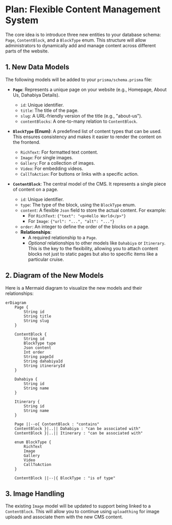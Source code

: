 # Plan: Flexible Content Management System

The core idea is to introduce three new entities to your database schema: `Page`, `ContentBlock`, and a `BlockType` enum. This structure will allow administrators to dynamically add and manage content across different parts of the website.

## 1. New Data Models

The following models will be added to your `prisma/schema.prisma` file:

*   **`Page`**: Represents a unique page on your website (e.g., Homepage, About Us, Dahabiya Details).
    *   `id`: Unique identifier.
    *   `title`: The title of the page.
    *   `slug`: A URL-friendly version of the title (e.g., "about-us").
    *   `contentBlocks`: A one-to-many relation to `ContentBlock`.

*   **`BlockType` (Enum)**: A predefined list of content types that can be used. This ensures consistency and makes it easier to render the content on the frontend.
    *   `RichText`: For formatted text content.
    *   `Image`: For single images.
    *   `Gallery`: For a collection of images.
    *   `Video`: For embedding videos.
    *   `CallToAction`: For buttons or links with a specific action.

*   **`ContentBlock`**: The central model of the CMS. It represents a single piece of content on a page.
    *   `id`: Unique identifier.
    *   `type`: The type of the block, using the `BlockType` enum.
    *   `content`: A flexible `Json` field to store the actual content. For example:
        *   For `RichText`: `{"text": "<p>Hello World</p>"}`
        *   For `Image`: `{"url": "...", "alt": "..."}`
    *   `order`: An integer to define the order of the blocks on a page.
    *   **Relationships**:
        *   A required relationship to a `Page`.
        *   *Optional* relationships to other models like `Dahabiya` or `Itinerary`. This is the key to the flexibility, allowing you to attach content blocks not just to static pages but also to specific items like a particular cruise.

## 2. Diagram of the New Models

Here is a Mermaid diagram to visualize the new models and their relationships:

```mermaid
erDiagram
    Page {
        String id
        String title
        String slug
    }

    ContentBlock {
        String id
        BlockType type
        Json content
        Int order
        String pageId
        String dahabiyaId
        String itineraryId
    }

    Dahabiya {
        String id
        String name
    }

    Itinerary {
        String id
        String name
    }

    Page ||--o{ ContentBlock : "contains"
    ContentBlock }|..|| Dahabiya : "can be associated with"
    ContentBlock }|..|| Itinerary : "can be associated with"

    enum BlockType {
        RichText
        Image
        Gallery
        Video
        CallToAction
    }

    ContentBlock ||--|{ BlockType : "is of type"

```

## 3. Image Handling

The existing `Image` model will be updated to support being linked to a `ContentBlock`. This will allow you to continue using `uploadthing` for image uploads and associate them with the new CMS content.